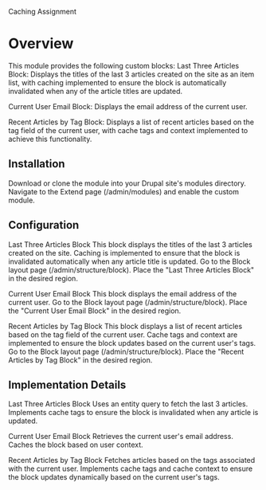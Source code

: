 Caching Assignment

# Overview

This module provides the following custom blocks:
Last Three Articles Block: Displays the titles of the last 3 articles created on the site as an item list, with caching implemented to ensure the block is automatically invalidated when any of the article titles are updated.

Current User Email Block: Displays the email address of the current user.

Recent Articles by Tag Block: Displays a list of recent articles based on the tag field of the current user, with cache tags and context implemented to achieve this functionality.

## Installation

Download or clone the module into your Drupal site's modules directory.
Navigate to the Extend page (/admin/modules) and enable the custom module.

## Configuration

Last Three Articles Block
This block displays the titles of the last 3 articles created on the site. Caching is implemented to ensure that the block is invalidated automatically when any article title is updated.
Go to the Block layout page (/admin/structure/block).
Place the "Last Three Articles Block" in the desired region.

Current User Email Block
This block displays the email address of the current user.
Go to the Block layout page (/admin/structure/block).
Place the "Current User Email Block" in the desired region.

Recent Articles by Tag Block
This block displays a list of recent articles based on the tag field of the current user. Cache tags and context are implemented to ensure the block updates based on the current user's tags.
Go to the Block layout page (/admin/structure/block).
Place the "Recent Articles by Tag Block" in the desired region.

## Implementation Details

Last Three Articles Block
Uses an entity query to fetch the last 3 articles.
Implements cache tags to ensure the block is invalidated when any article is updated.

Current User Email Block
Retrieves the current user's email address.
Caches the block based on user context.

Recent Articles by Tag Block
Fetches articles based on the tags associated with the current user.
Implements cache tags and cache context to ensure the block updates dynamically based on the current user's tags.
